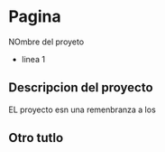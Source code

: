 # Pagina
NOmbre del proyeto
- linea 1 

## Descripcion del proyecto

EL proyecto esn una remenbranza a los 

## Otro tutlo


